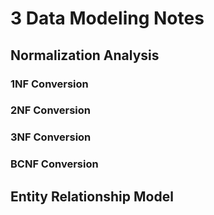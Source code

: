 # 3 Data Modeling Notes

## Normalization Analysis

### 1NF Conversion

### 2NF Conversion

### 3NF Conversion

### BCNF Conversion

## Entity Relationship Model
